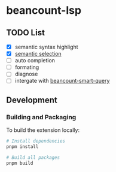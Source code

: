 # beancount-lsp

## TODO List

- [x] semantic syntax highlight
- [x] [semantic selection](https://github.com/microsoft/language-server-protocol/issues/613#issuecomment-445832563)
- [ ] auto completion
- [ ] formating
- [ ] diagnose
- [ ] intergate with [beancount-smart-query](https://github.com/fengkx/beancount-smart-query)

## Development

### Building and Packaging

To build the extension locally:

```bash
# Install dependencies
pnpm install

# Build all packages
pnpm build

